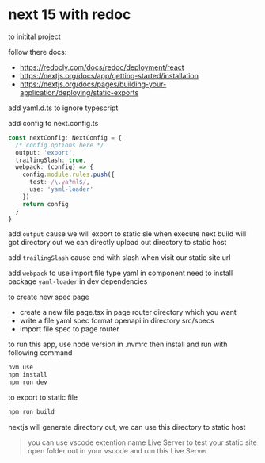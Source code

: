 # next 15 with redoc


to initital project

follow there docs:

- https://redocly.com/docs/redoc/deployment/react
- https://nextjs.org/docs/app/getting-started/installation
- https://nextjs.org/docs/pages/building-your-application/deploying/static-exports

add yaml.d.ts to ignore typescript

add config to next.config.ts

```typescript
const nextConfig: NextConfig = {
  /* config options here */
  output: 'export',
  trailingSlash: true,
  webpack: (config) => {
    config.module.rules.push({
      test: /\.ya?ml$/,
      use: 'yaml-loader'
    })
    return config
  }
}
```

add `output` cause we will export to static sie when execute next build will got directory out we can directly upload out directory to static host

add `trailingSlash` cause end with slash when visit our static site url

add `webpack` to use import file type yaml in component need to install package `yaml-loader` in dev dependencies

to create new spec page

- create a new file page.tsx in page router directory which you want
- write a file yaml spec format openapi in directory src/specs
- import file spec to page router

to run this app, use node version in .nvmrc then install and run with following command

```bash
nvm use
npm install
npm run dev
```

to export to static file

```bash
npm run build
```

nextjs will generate directory out, we can use this directory to static host

> you can use vscode extention name Live Server to test your static site
> open folder out in your vscode and run this Live Server
